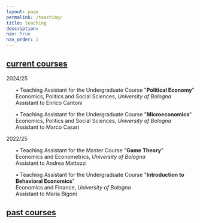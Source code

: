 ```yaml
---
layout: page
permalink: /teaching/
title: teaching
description:
nav: true
nav_order: 2
---
```


<div class="projects">
  <a id="current-courses" href="javascript:void(0);" onclick="toggleVisibility('current-courses-content')">
    <h2 class="category"> current courses </h2>
  </a>
</div>

<!-- Show current courses by default -->
<div id="current-courses-content" style="display: block;">
<p>2024/25</p>
  
<p style="margin-left: 25px;"> • Teaching Assistant for the Undergraduate Course "<b>Political Economy</b>" <br> Economics, Politics and Social Sciences, <i> University of Bologna </i> <br> Assistant to Enrico Cantoni </p>

<p style="margin-left: 25px;"> • Teaching Assistant for the Undergraduate Course "<b>Microeconomics</b>" <br> Economics, Politics and Social Sciences, <i> University of Bologna </i> <br> Assistant to Marco Casari </p>

<p>2022/25</p>

<p style="margin-left: 25px;"> • Teaching Assistant for the Master Course "<b>Game Theory</b>" <br> Economics and Econometrics, <i> University of Bologna </i> <br> Assistant to Andrea Mattozzi </p>

<p style="margin-left: 25px;"> • Teaching Assistant for the Undergraduate Course "<b>Introduction to Behavioral Economics</b>" <br> Economics and Finance, <i> University of Bologna </i> <br> Assistant to Maria Bigoni </p>
</div>

<div class="projects">
  <a id="past-courses" href="javascript:void(0);" onclick="toggleVisibility('past-courses-content')">
    <h2 class="category"> past courses </h2>
  </a>
</div>

<!-- Hide past courses by default -->
<div id="past-courses-content" style="display: none;">
<p>2022/24</p>

<p style="margin-left: 25px;"> • Teaching Assistant for the Undergraduate Course "<b>Globalization: Trade, Migrations and Multinationals</b>" <br> Economics and Finance, <i> University of Bologna </i> <br> Assistant to Giovanni Prarolo </p>

<p>2021/22</p>

<p style="margin-left: 25px;"> • Teaching Assistant for the Master Course "<b>Competion Economics and Policy</b>" <br> Economics and Management, <i> Forlì Campus, University of Bologna </i> <br> Assistant to Francesca Barigozzi </p>

<p style="margin-left: 25px;"> • Teaching Assistant for the Undergraduate Course "<b>Microeconomics</b>" <br> Economics and Business, <i> Forlì Campus, University of Bologna </i> <br> Assistant to Francesca Barigozzi </p>

<p style="margin-left: 25px;"> • Teaching Assistant for the Master Course "<b>Game Theory</b>" <br> Economics and Management, <i> Forlì Campus, University of Bologna </i> <br> Assistant to Natalia Montinari </p>

<p>2019/20</p>

<p style="margin-left: 25px;"> • Teaching Assistant for the Master Course "<b>Public Management and Public Economics</b>" <br> SAA School of Management, <i> University of Turin </i> <br> Assistant to Francesco Figari </p>

<p style="margin-left: 25px;"> • Teaching Assistant for the Undergraduate Course "<b>Microeconomics</b>" <br> SAA School of Management, <i> University of Turin </i> <br> Assistant to Nadia Campaniello </p>
</div>

<!-- Inline script -->
<script>
  function toggleVisibility(id) {
    var content = document.getElementById(id);
    if (content.style.display === "none") {
      content.style.display = "block";
    } else {
      content.style.display = "none";
    }
  }
</script>
